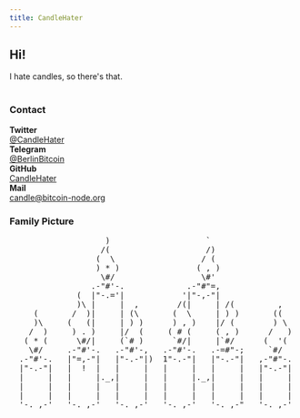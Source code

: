 ```yaml
---
title: CandleHater
---
```


## Hi!
I hate candles, so there's that.
<br>
<br>

### Contact
<div class="contact-box">
    <div>
        <strong>Twitter</strong><br>
        <a href="https://twitter.com/CandleHater" target="_blank">@CandleHater</a><br>
    </div>
    <div>
        <strong>Telegram</strong><br>
        <a href="https://t.me/BerlinBitcoin" target="_blank">@BerlinBitcoin</a>
    </div>
    <div>
        <strong>GitHub</strong><br>
        <a href="https://github.com/CandleHater" target="_blank">CandleHater</a>
    </div>
    <div>
        <strong>Mail</strong><br>
        <a href="mailto:candle@bitcoin-node.org&amp;subject=Candle Support">candle@bitcoin-node.org</a>
    </div>
</div>

### Family Picture
<pre class="ascii-candle">
                    )                    `
                   /(                    /)
                  (  \                  / (
                  ) * )                ( , )
                   \#/                  \#'
                 .-"#'-.             .-"#"=,
              (  |"-.='|            '|"-,-"|
              )\ |     |  ,        /(|     | /(         ,
     (       /  )|     | (\       (  \     | ) )       ((
     )\     (   (|     | ) )      ) , )    |/ (        ) \
    /  )     ) . )     |/  (     ( # (     ( , )      /   )
   ( * (      \#/|     (`# )      `#/|     |`#/      (  '(
    \#/     .-"#'-.   .-"#'-,   .-"#'-.   .-=#"-;     `#/
  .-"#'-.   |"=,-"|   |"-.-"|)  1"-.-"|   |"-.-"|   ,-"#"-.
  |"-.-"|   |  !  |   |     |   |     |   |     |   |"-.-"|
  |     |   |     |._,|     |   |     |._,|     |   |     |
  |     |   |     |   |     |   |     |   |     |   |     |
  |     |   |     |   |     |   |     |   |     |   |     |
  '-._,-'   '-._,-'   '-._,-'   '-._,-'   '-._,-"   '-._,-'
</pre>
